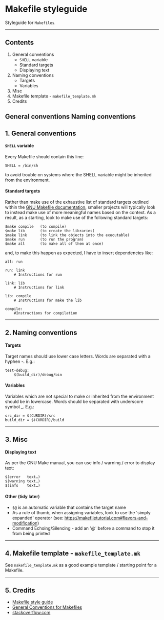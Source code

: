 # Makefile styleguide

Styleguide for `Makefiles`.

---

## Contents

1. General conventions
    * `SHELL` variable
    * Standard targets
    * Displaying text
2. Naming conventions
    * Targets
    * Variables
3. Misc
4. Makefile template - `makefile_template.mk`
5. Credits


General conventions
Naming conventions
---

## 1. General conventions

#### `SHELL` variable

Every Makefile should contain this line:

```
SHELL = /bin/sh
```

to avoid trouble on systems where the SHELL variable might be inherited from the environment.

#### Standard targets

Rather than make use of the exhaustive list of standard targets outlined within the
[GNU Makefile documentation](https://www.gnu.org/prep/standards/html_node/Standard-Targets.html#Standard-Targets), smaller projects will typically look to instead make use of more meaningful names based on the context. As a result, as a starting, look to make use of the following standard targets:

```
$make compile   (to compile)
$make lib       (to create the libraries)
$make link      (to link the objects into the executable)
$make run       (to run the program)
$make all       (to make all of them at once)
```

and, to make this happen as expected, I have to insert dependencies like:

```
all: run

run: link
    # Instructions for run

link: lib
    # Instructions for link

lib: compile
    # Instructions for make the lib

compile:
    #Instructions for compilation
```

---

## 2. Naming conventions

#### Targets

Target names should use lower case letters. Words are separated with a hyphen -. E.g.:

```
test-debug:
    $(build_dir)/debug/bin
```

#### Variables

Variables which are not special to make or inherited from the environment should be in lowercase. Words should be separated with underscore symbol _. E.g.:

```
src_dir = $(CURDIR)/src
build_dir = $(CURDIR)/build
```

---

## 3. Misc

#### Displaying text

As per the GNU Make manual, you can use info / warning / error to display text:

```
$(error   text…)
$(warning text…)
$(info    text…)
```

#### Other (tidy later)
* `$@` is an automatic variable that contains the target name
* As a rule of thumb, when assigning variables, look to use the 'simply expanded' operator (see: https://makefiletutorial.com#flavors-and-modification)
* Command Echoing/Silencing - add an '@' before a command to stop it from being printed

---

## 4. Makefile template - `makefile_template.mk`

See `makefile_template.mk` as a good example template / starting point for a Makefile.

---

## 5. Credits

* [Makefile style guide](https://style-guides.readthedocs.io/en/latest/makefile.html)
* [General Conventions for Makefiles](https://www.gnu.org/prep/standards/html_node/Makefile-Basics.html#Makefile-Basics)
* [stackoverflow.com](https://stackoverflow.com/questions/32130664/is-there-a-naming-convention-for-makefile-targets-and-variables)